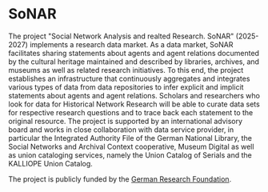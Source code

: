 # SoNAR
The project "Social Network Analysis and realted Research. SoNAR" (2025-2027) implements a research data market. As a data market, SoNAR facilitates sharing statements about agents and agent relations documented by the cultural heritage maintained and described by libraries, archives, and museums as well as related research initiatives. To this end, the project establishes an infrastructure that continuously aggregates and integrates various types of data from data repositories to infer explicit and implicit statements about agents and agent relations. Scholars and researchers who look for data for Historical Network Research will be able to curate data sets for respective research questions and to trace back each statement to the original resource. The project is supported by an international advisory board and works in close collaboration with data service provider, in particular the Integrated Authority File of the German National Library, the Social Networks and Archival Context cooperative, Museum Digital as well as union cataloging services, namely the Union Catalog of Serials and the KALLIOPE Union Catalog.

The project is publicly funded by the [German Research Foundation](https://gepris.dfg.de/gepris/projekt/558129968).

